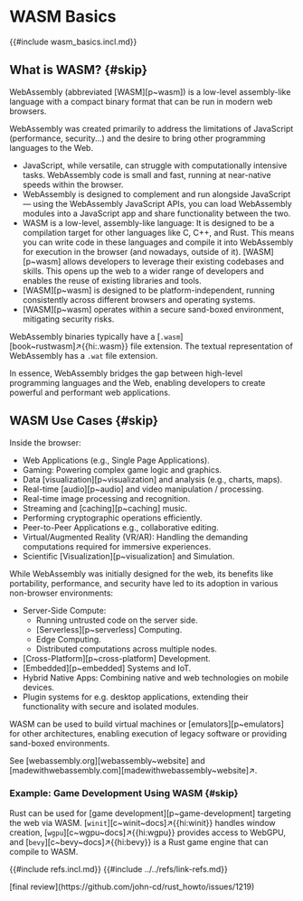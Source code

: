 # WASM Basics

{{#include wasm_basics.incl.md}}

## What is WASM? {#skip}

WebAssembly (abbreviated [WASM][p~wasm]) is a low-level assembly-like language with a compact binary format that can be run in modern web browsers.

WebAssembly was created primarily to address the limitations of JavaScript (performance, security...) and the desire to bring other programming languages to the Web.

- JavaScript, while versatile, can struggle with computationally intensive tasks. WebAssembly code is small and fast, running at near-native speeds within the browser.
- WebAssembly is designed to complement and run alongside JavaScript — using the WebAssembly JavaScript APIs, you can load WebAssembly modules into a JavaScript app and share functionality between the two.
- WASM is a low-level, assembly-like language: It is designed to be a compilation target for other languages like C, C++, and Rust. This means you can write code in these languages and compile it into WebAssembly for execution in the browser (and nowadays, outside of it). [WASM][p~wasm] allows developers to leverage their existing codebases and skills. This opens up the web to a wider range of developers and enables the reuse of existing libraries and tools.
- [WASM][p~wasm] is designed to be platform-independent, running consistently across different browsers and operating systems.
- [WASM][p~wasm] operates within a secure sand-boxed environment, mitigating security risks.

WebAssembly binaries typically have a [`.wasm`][book~rustwasm]↗{{hi:.wasm}} file extension. The textual representation of WebAssembly has a `.wat` file extension.

In essence, WebAssembly bridges the gap between high-level programming languages and the Web, enabling developers to create powerful and performant web applications.

## WASM Use Cases {#skip}

Inside the browser:

- Web Applications (e.g., Single Page Applications).
- Gaming: Powering complex game logic and graphics.
- Data [visualization][p~visualization] and analysis (e.g., charts, maps).
- Real-time [audio][p~audio] and video manipulation / processing.
- Real-time image processing and recognition.
- Streaming and [caching][p~caching] music.
- Performing cryptographic operations efficiently.
- Peer-to-Peer Applications e.g., collaborative editing.
- Virtual/Augmented Reality (VR/AR): Handling the demanding computations required for immersive experiences.
- Scientific [Visualization][p~visualization] and Simulation.

While WebAssembly was initially designed for the web, its benefits like portability, performance, and security have led to its adoption in various non-browser environments:

- Server-Side Compute:
  - Running untrusted code on the server side.
  - [Serverless][p~serverless] Computing.
  - Edge Computing.
  - Distributed computations across multiple nodes.
- [Cross-Platform][p~cross-platform] Development.
- [Embedded][p~embedded] Systems and IoT.
- Hybrid Native Apps: Combining native and web technologies on mobile devices.
- Plugin systems for e.g. desktop applications, extending their functionality with secure and isolated modules.

WASM can be used to build virtual machines or [emulators][p~emulators] for other architectures, enabling execution of legacy software or providing sand-boxed environments.

See [webassembly.org][webassembly~website] and [madewithwebassembly.com][madewithwebassembly~website]↗.

### Example: Game Development Using WASM {#skip}

Rust can be used for [game development][p~game-development] targeting the web via WASM. [`winit`][c~winit~docs]↗{{hi:winit}} handles window creation, [`wgpu`][c~wgpu~docs]↗{{hi:wgpu}} provides access to WebGPU, and [`bevy`][c~bevy~docs]↗{{hi:bevy}} is a Rust game engine that can compile to WASM.

{{#include refs.incl.md}}
{{#include ../../refs/link-refs.md}}

<div class="hidden">
[final review](https://github.com/john-cd/rust_howto/issues/1219)
</div>

